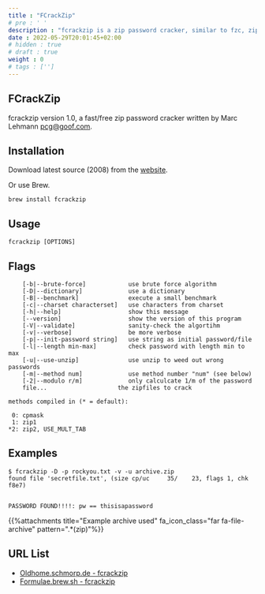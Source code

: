 ```yaml
---
title : "FCrackZip"
# pre : ' '
description : "fcrackzip is a zip password cracker, similar to fzc, zipcrack and others."
date : 2022-05-29T20:01:45+02:00
# hidden : true
# draft : true
weight : 0
# tags : ['']
---
```


## FCrackZip

fcrackzip version 1.0, a fast/free zip password cracker written by Marc Lehmann <pcg@goof.com>.

## Installation

Download latest source (2008) from the [website](http://oldhome.schmorp.de/marc/fcrackzip.html).

Or use Brew.

```plain
brew install fcrackzip
```

## Usage

```plain
fcrackzip [OPTIONS]
```

## Flags

```plain
    [-b|--brute-force]            use brute force algorithm
    [-D|--dictionary]             use a dictionary
    [-B|--benchmark]              execute a small benchmark
    [-c|--charset characterset]   use characters from charset
    [-h|--help]                   show this message
    [--version]                   show the version of this program
    [-V|--validate]               sanity-check the algortihm
    [-v|--verbose]                be more verbose
    [-p|--init-password string]   use string as initial password/file
    [-l|--length min-max]         check password with length min to max
    [-u|--use-unzip]              use unzip to weed out wrong passwords
    [-m|--method num]             use method number "num" (see below)
    [-2|--modulo r/m]             only calculcate 1/m of the password
    file...                    the zipfiles to crack

methods compiled in (* = default):

 0: cpmask
 1: zip1
*2: zip2, USE_MULT_TAB
```

## Examples

```plain
$ fcrackzip -D -p rockyou.txt -v -u archive.zip
found file 'secretfile.txt', (size cp/uc     35/    23, flags 1, chk f8e7)


PASSWORD FOUND!!!!: pw == thisisapassword
```

{{%attachments title="Example archive used" fa_icon_class="far fa-file-archive" pattern=".*(zip)"%}}

## URL List

- [Oldhome.schmorp.de - fcrackzip](http://oldhome.schmorp.de/marc/fcrackzip.html)
- [Formulae.brew.sh - fcrackzip](https://formulae.brew.sh/formula/fcrackzip#default)
